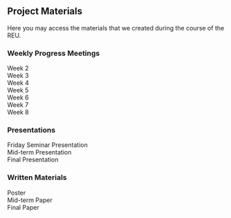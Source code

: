 ## Project Materials

Here you may access the materials that we created during the course of the REU.

### Weekly Progress Meetings
Week 2\
Week 3\
Week 4\
Week 5\
Week 6\
Week 7\
Week 8

### Presentations
Friday Seminar Presentation\
Mid-term Presentation\
Final Presentation

### Written Materials
Poster\
Mid-term Paper\
Final Paper
